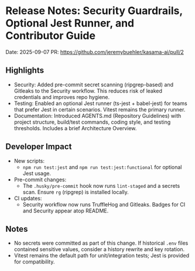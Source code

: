 # Release Notes: Security Guardrails, Optional Jest Runner, and Contributor Guide

Date: 2025-09-07
PR: https://github.com/jeremybuehler/kasama-ai/pull/2

## Highlights
- Security: Added pre-commit secret scanning (ripgrep-based) and Gitleaks to the Security workflow. This reduces risk of leaked credentials and improves repo hygiene.
- Testing: Enabled an optional Jest runner (ts-jest + babel-jest) for teams that prefer Jest in certain scenarios. Vitest remains the primary runner.
- Documentation: Introduced AGENTS.md (Repository Guidelines) with project structure, build/test commands, coding style, and testing thresholds. Includes a brief Architecture Overview.

## Developer Impact
- New scripts:
  - `npm run test:jest` and `npm run test:jest:functional` for optional Jest usage.
- Pre-commit changes:
  - The `.husky/pre-commit` hook now runs `lint-staged` and a secrets scan. Ensure `rg` (ripgrep) is installed locally.
- CI updates:
  - Security workflow now runs TruffleHog and Gitleaks. Badges for CI and Security appear atop README.

## Notes
- No secrets were committed as part of this change. If historical `.env` files contained sensitive values, consider a history rewrite and key rotation.
- Vitest remains the default path for unit/integration tests; Jest is provided for compatibility.
